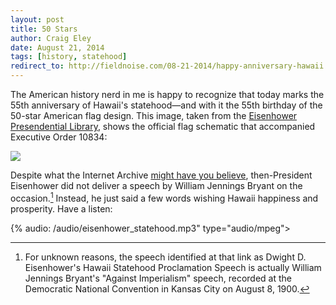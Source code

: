 ```yaml
---  
layout: post 
title: 50 Stars
author: Craig Eley 
date: August 21, 2014
tags: [history, statehood]
redirect_to: http://fieldnoise.com/08-21-2014/happy-anniversary-hawaii.html
---
```


The American history nerd in me is happy to recognize that today marks the 55th anniversary of Hawaii's statehood—and with it the 55th birthday of the 50-star American flag design. This image, taken from the [Eisenhower Presendential Library](http://www.eisenhower.archives.gov/research/online_documents/flag.html), shows the official flag schematic that accompanied Executive Order 10834:

![](http://d.pr/iUIU+)

Despite what the Internet Archive [might have you believe](https://archive.org/details/de50th), then-President Eisenhower did not deliver a speech by William Jennings Bryant on the occasion.[^148211543] Instead, he just said a few words wishing Hawaii happiness and prosperity. Have a listen:

{% audio: /audio/eisenhower_statehood.mp3" type="audio/mpeg"></audio>

[^148211543]: For unknown reasons, the speech identified at that link as Dwight D. Eisenhower's Hawaii Statehood Proclamation Speech is actually William Jennings Bryant's "Against Imperialism" speech, recorded at the Democratic National Convention in Kansas City on August 8, 1900.

